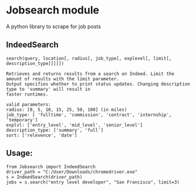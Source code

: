 # Jobsearch module
A python library to scrape for job posts

## IndeedSearch
    search(query, location[, radius[, job_type[, explevel[, limit[, description_type]]]]])
    
    Retrieves and returns results from a search on Indeed. Limit the amount of results with the limit parameter.
    Output specifies whether to print status updates. Changing description type to 'summary' will result in
    faster runtimes.

    valid parameters:
    radius: [0, 5, 10, 15, 25, 50, 100] (in miles)
    job_type: [ 'fulltime', 'commission', 'contract', 'internship', 'temporary']
    explvl: ['entry_level', 'mid_level', 'senior_level']
    description_type: ['summary', 'full']
    sort: ['relevence', 'date']
    
 ## Usage:
    from Jobsearch import IndeedSearch
    driver_path = "C:/User/Downloads/chromedriver.exe"
    s = IndeedSearch(driver_path)
    jobs = s.search("entry level developer", "San Francisco", limit=3)

